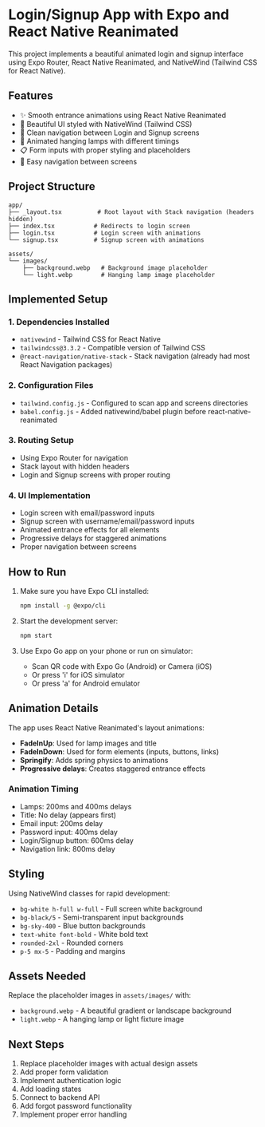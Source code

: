 # Login/Signup App with Expo and React Native Reanimated

This project implements a beautiful animated login and signup interface using Expo Router, React Native Reanimated, and NativeWind (Tailwind CSS for React Native).

## Features

- ✨ Smooth entrance animations using React Native Reanimated
- 🎨 Beautiful UI styled with NativeWind (Tailwind CSS)
- 📱 Clean navigation between Login and Signup screens
- 🌙 Animated hanging lamps with different timings
- 📋 Form inputs with proper styling and placeholders
- 🔄 Easy navigation between screens

## Project Structure

```
app/
├── _layout.tsx          # Root layout with Stack navigation (headers hidden)
├── index.tsx           # Redirects to login screen
├── login.tsx           # Login screen with animations
└── signup.tsx          # Signup screen with animations

assets/
└── images/
    ├── background.webp   # Background image placeholder
    └── light.webp        # Hanging lamp image placeholder
```

## Implemented Setup

### 1. Dependencies Installed

- `nativewind` - Tailwind CSS for React Native
- `tailwindcss@3.3.2` - Compatible version of Tailwind CSS
- `@react-navigation/native-stack` - Stack navigation (already had most React Navigation packages)

### 2. Configuration Files

- `tailwind.config.js` - Configured to scan app and screens directories
- `babel.config.js` - Added nativewind/babel plugin before react-native-reanimated

### 3. Routing Setup

- Using Expo Router for navigation
- Stack layout with hidden headers
- Login and Signup screens with proper routing

### 4. UI Implementation

- Login screen with email/password inputs
- Signup screen with username/email/password inputs
- Animated entrance effects for all elements
- Progressive delays for staggered animations
- Proper navigation between screens

## How to Run

1. Make sure you have Expo CLI installed:

   ```bash
   npm install -g @expo/cli
   ```

2. Start the development server:

   ```bash
   npm start
   ```

3. Use Expo Go app on your phone or run on simulator:
   - Scan QR code with Expo Go (Android) or Camera (iOS)
   - Or press 'i' for iOS simulator
   - Or press 'a' for Android emulator

## Animation Details

The app uses React Native Reanimated's layout animations:

- **FadeInUp**: Used for lamp images and title
- **FadeInDown**: Used for form elements (inputs, buttons, links)
- **Springify**: Adds spring physics to animations
- **Progressive delays**: Creates staggered entrance effects

### Animation Timing

- Lamps: 200ms and 400ms delays
- Title: No delay (appears first)
- Email input: 200ms delay
- Password input: 400ms delay
- Login/Signup button: 600ms delay
- Navigation link: 800ms delay

## Styling

Using NativeWind classes for rapid development:

- `bg-white h-full w-full` - Full screen white background
- `bg-black/5` - Semi-transparent input backgrounds
- `bg-sky-400` - Blue button backgrounds
- `text-white font-bold` - White bold text
- `rounded-2xl` - Rounded corners
- `p-5 mx-5` - Padding and margins

## Assets Needed

Replace the placeholder images in `assets/images/` with:

- `background.webp` - A beautiful gradient or landscape background
- `light.webp` - A hanging lamp or light fixture image

## Next Steps

1. Replace placeholder images with actual design assets
2. Add proper form validation
3. Implement authentication logic
4. Add loading states
5. Connect to backend API
6. Add forgot password functionality
7. Implement proper error handling
